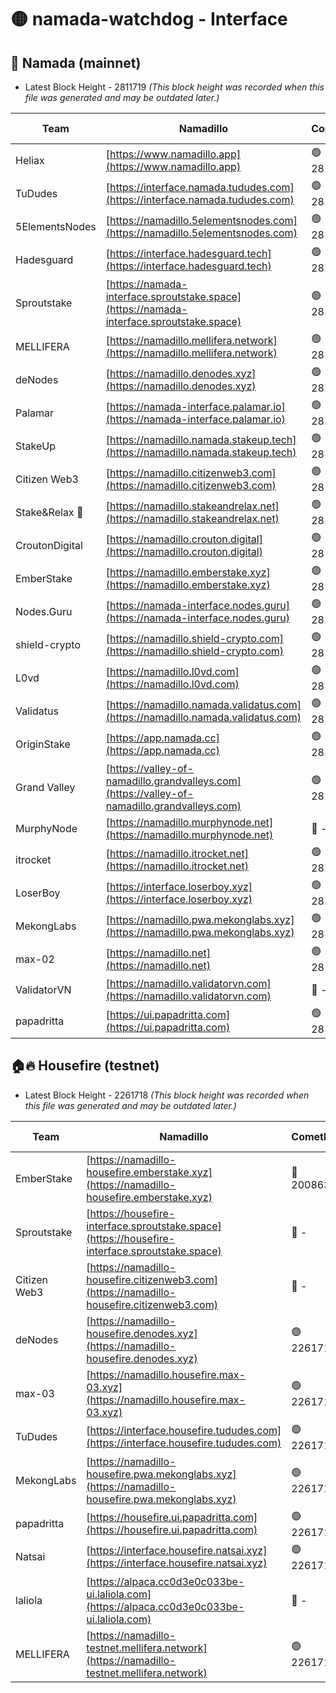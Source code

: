 # 🟡 namada-watchdog - Interface

## 🚀 Namada (mainnet)
- Latest Block Height - 2811719 *(This block height was recorded when this file was generated and may be outdated later.)*

| Team | Namadillo | CometBFT | Indexer | MASP Indexer |
|-|-|-|-|-|
| Heliax | [https://www.namadillo.app](https://www.namadillo.app) | 🟢 2811704 | 🟢 2811704 | 🟢 2811704 |
| TuDudes | [https://interface.namada.tududes.com](https://interface.namada.tududes.com) | 🟢 2811704 | 🟢 2811704 | 🟢 2811704 |
| 5ElementsNodes | [https://namadillo.5elementsnodes.com](https://namadillo.5elementsnodes.com) | 🟢 2811705 | 🟢 2811704 | 🟢 2811705 |
| Hadesguard | [https://interface.hadesguard.tech](https://interface.hadesguard.tech) | 🟢 2811705 | 🟢 2811705 | 🟢 2811705 |
| Sproutstake | [https://namada-interface.sproutstake.space](https://namada-interface.sproutstake.space) | 🟢 2811705 | 🔴 2797937 | 🟢 2811705 |
| MELLIFERA | [https://namadillo.mellifera.network](https://namadillo.mellifera.network) | 🟢 2811707 | 🟢 2811706 | 🟢 2811707 |
| deNodes | [https://namadillo.denodes.xyz](https://namadillo.denodes.xyz) | 🟢 2811707 | 🟢 2811707 | 🟢 2811707 |
| Palamar | [https://namada-interface.palamar.io](https://namada-interface.palamar.io) | 🟢 2811708 | 🔴 2780590 | 🟢 2811707 |
| StakeUp | [https://namadillo.namada.stakeup.tech](https://namadillo.namada.stakeup.tech) | 🟢 2811708 | 🟢 2811708 | 🟢 2811708 |
| Citizen Web3 | [https://namadillo.citizenweb3.com](https://namadillo.citizenweb3.com) | 🟢 2811709 | 🟢 2811708 | 🟢 2811709 |
| Stake&Relax 🦥 | [https://namadillo.stakeandrelax.net](https://namadillo.stakeandrelax.net) | 🟢 2811709 | 🟢 2811709 | 🟢 2811709 |
| CroutonDigital | [https://namadillo.crouton.digital](https://namadillo.crouton.digital) | 🟢 2811710 | 🟢 2811710 | 🟢 2811710 |
| EmberStake | [https://namadillo.emberstake.xyz](https://namadillo.emberstake.xyz) | 🟢 2811710 | 🟢 2811710 | 🟢 2811710 |
| Nodes.Guru | [https://namada-interface.nodes.guru](https://namada-interface.nodes.guru) | 🟢 2811710 | 🔴 2780590 | 🟢 2811710 |
| shield-crypto | [https://namadillo.shield-crypto.com](https://namadillo.shield-crypto.com) | 🟢 2811711 | 🟢 2811711 | 🟢 2811711 |
| L0vd | [https://namadillo.l0vd.com](https://namadillo.l0vd.com) | 🟢 2811712 | 🟢 2811711 | 🟢 2811712 |
| Validatus | [https://namadillo.namada.validatus.com](https://namadillo.namada.validatus.com) | 🟢 2811712 | 🟢 2811712 | 🟢 2811712 |
| OriginStake | [https://app.namada.cc](https://app.namada.cc) | 🟢 2811713 | 🟢 2811713 | 🟢 2811712 |
| Grand Valley | [https://valley-of-namadillo.grandvalleys.com](https://valley-of-namadillo.grandvalleys.com) | 🟢 2811713 | 🟢 2811713 | 🟢 2811713 |
| MurphyNode | [https://namadillo.murphynode.net](https://namadillo.murphynode.net) | 🔴 - | 🔴 - | 🔴 - |
| itrocket | [https://namadillo.itrocket.net](https://namadillo.itrocket.net) | 🟢 2811715 | 🟢 2811715 | 🟢 2811715 |
| LoserBoy | [https://interface.loserboy.xyz](https://interface.loserboy.xyz) | 🟢 2811716 | 🟢 2811715 | 🟢 2811715 |
| MekongLabs | [https://namadillo.pwa.mekonglabs.xyz](https://namadillo.pwa.mekonglabs.xyz) | 🟢 2811716 | 🟢 2811716 | 🟢 2811716 |
| max-02 | [https://namadillo.net](https://namadillo.net) | 🟢 2811717 | 🟢 2811717 | 🟢 2811717 |
| ValidatorVN | [https://namadillo.validatorvn.com](https://namadillo.validatorvn.com) | 🔴 - | 🔴 - | 🔴 - |
| papadritta | [https://ui.papadritta.com](https://ui.papadritta.com) | 🟢 2811719 | 🟢 2811719 | 🔴 2806794 |

## 🏠🔥 Housefire (testnet)
- Latest Block Height - 2261718 *(This block height was recorded when this file was generated and may be outdated later.)*

| Team | Namadillo | CometBFT | Indexer | MASP Indexer |
|-|-|-|-|-|
| EmberStake | [https://namadillo-housefire.emberstake.xyz](https://namadillo-housefire.emberstake.xyz) | 🔴 2008636 | 🔴 - | 🔴 - |
| Sproutstake | [https://housefire-interface.sproutstake.space](https://housefire-interface.sproutstake.space) | 🔴 - | 🔴 - | 🔴 - |
| Citizen Web3 | [https://namadillo-housefire.citizenweb3.com](https://namadillo-housefire.citizenweb3.com) | 🔴 - | 🟢 2261712 | 🟢 2261712 |
| deNodes | [https://namadillo-housefire.denodes.xyz](https://namadillo-housefire.denodes.xyz) | 🟢 2261712 | 🟢 2261712 | 🟢 2261712 |
| max-03 | [https://namadillo.housefire.max-03.xyz](https://namadillo.housefire.max-03.xyz) | 🟢 2261713 | 🔴 2167206 | 🟢 2261713 |
| TuDudes | [https://interface.housefire.tududes.com](https://interface.housefire.tududes.com) | 🟢 2261713 | 🟢 2261713 | 🟢 2261713 |
| MekongLabs | [https://namadillo-housefire.pwa.mekonglabs.xyz](https://namadillo-housefire.pwa.mekonglabs.xyz) | 🟢 2261713 | 🟢 2261713 | 🟢 2261713 |
| papadritta | [https://housefire.ui.papadritta.com](https://housefire.ui.papadritta.com) | 🟢 2261715 | 🟢 2261715 | 🔴 - |
| Natsai | [https://interface.housefire.natsai.xyz](https://interface.housefire.natsai.xyz) | 🟢 2261717 | 🟢 2261717 | 🟢 2261717 |
| laliola | [https://alpaca.cc0d3e0c033be-ui.laliola.com](https://alpaca.cc0d3e0c033be-ui.laliola.com) | 🔴 - | 🔴 - | 🔴 - |
| MELLIFERA | [https://namadillo-testnet.mellifera.network](https://namadillo-testnet.mellifera.network) | 🟢 2261718 | 🟢 2261718 | 🟢 2261718 |


